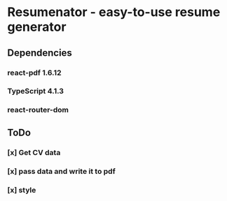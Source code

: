 # Resumenator - easy-to-use resume generator
## Dependencies
### react-pdf 1.6.12
### TypeScript 4.1.3
### react-router-dom 
## ToDo
### [x] Get CV data
### [x] pass data and write it to pdf
### [x] style
